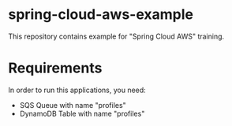 # spring-cloud-aws-example
This repository contains example for "Spring Cloud AWS" training. 

# Requirements
In order to run this applications, you need:
- SQS Queue with name "profiles"
- DynamoDB Table with name "profiles"

